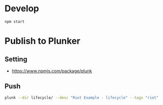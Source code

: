# Develop

```
npm start
```

# Publish to Plunker

## Setting
- https://www.npmjs.com/package/plunk

## Push

```sh
plunk --dir lifecycle/ --desc "Riot Example - lifecycle" --tags "riot"
```